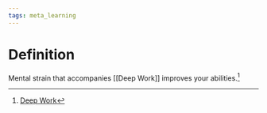 ```yaml
---
tags: meta_learning
---
```


# Definition

Mental strain that accompanies [[Deep Work]] improves your abilities.[^1]

[^1]: [Deep Work](zotero://open-pdf/library/items/J6AK883D?page=5)
